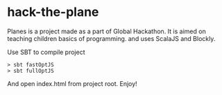 hack-the-plane
==============

Planes is a project made as a part of Global Hackathon. It is aimed on teaching children basics of programming. and uses ScalaJS and Blockly.

Use SBT to compile project
```
> sbt fastOptJS
> sbt fullOptJS
```
And open index.html from project root. Enjoy!
